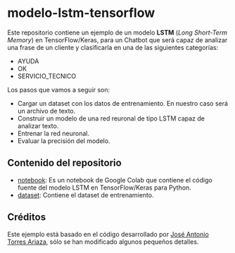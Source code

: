 # modelo-lstm-tensorflow

Este repositorio contiene un ejemplo de un modelo **LSTM** (_Long Short-Term
Memory_) en TensorFlow/Keras, para un Chatbot que será capaz de analizar una
frase de un cliente y clasificarla en una de las siguientes categorías:

- AYUDA
- OK
- SERVICIO_TECNICO

Los pasos que vamos a seguir son:

- Cargar un dataset con los datos de entrenamiento. En nuestro caso será un archivo de texto.
- Construir un modelo de una red reuronal de tipo LSTM capaz de analizar texto.
- Entrenar la red neuronal.
- Evaluar la precisión del modelo.

## Contenido del repositorio

- [notebook](notebook/ejemplo_modelo_lstm.ipynb): Es un notebook de Google Colab que contiene el código fuente del modelo LSTM en TensorFlow/Keras para Python.
- [dataset](dataset/tsetdesordenado.txt): Contiene el dataset de entrenamiento.

## Créditos

Este ejemplo está basado en el código desarrollado por [José Antonio Torres
Ariaza](https://www.ual.es/persona/535053495455545772), sólo se han modificado
algunos pequeños detalles.